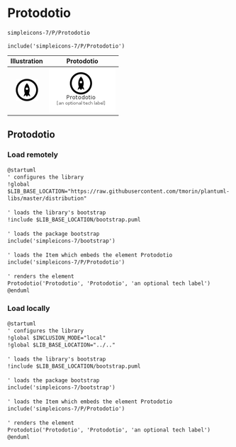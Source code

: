 # Protodotio


```text
simpleicons-7/P/Protodotio
```

```text
include('simpleicons-7/P/Protodotio')
```



| Illustration | Protodotio |
| :---: | :---: |
| ![illustration for Illustration](../../simpleicons-7/P/Protodotio.png) | ![illustration for Protodotio](../../simpleicons-7/P/Protodotio.Local.png) |




## Protodotio

### Load remotely
```plantuml
@startuml
' configures the library
!global $LIB_BASE_LOCATION="https://raw.githubusercontent.com/tmorin/plantuml-libs/master/distribution"

' loads the library's bootstrap
!include $LIB_BASE_LOCATION/bootstrap.puml

' loads the package bootstrap
include('simpleicons-7/bootstrap')

' loads the Item which embeds the element Protodotio
include('simpleicons-7/P/Protodotio')

' renders the element
Protodotio('Protodotio', 'Protodotio', 'an optional tech label')
@enduml
```

### Load locally
```plantuml
@startuml
' configures the library
!global $INCLUSION_MODE="local"
!global $LIB_BASE_LOCATION="../.."

' loads the library's bootstrap
!include $LIB_BASE_LOCATION/bootstrap.puml

' loads the package bootstrap
include('simpleicons-7/bootstrap')

' loads the Item which embeds the element Protodotio
include('simpleicons-7/P/Protodotio')

' renders the element
Protodotio('Protodotio', 'Protodotio', 'an optional tech label')
@enduml
```

